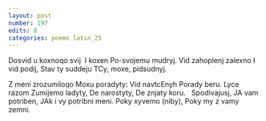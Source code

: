 ```yaml
---
layout: post
number: 197
edits: 8
categories: poems latin_25
---
```


Dosvid u koxnoqo svij 
I koxen 
Po-svojemu mudryj. 
Vid zahoplenj zalexno 
I vid podij,
Stav ty suddeju 
TCy, moxe, pidsudnyj.

Z meni zrozumiloqo 
Moxu poradyty:
Vid navtcEnyh 
Porady beru.
Lyce razom 
Zumijemo ladyty,
De narostyty,
De znjaty koru.
 
Spodivajusj, 
JA vam potriben,
JAk i vy potribni meni.
Poky xyvemo (niby),
Poky my z vamy zemni. 
